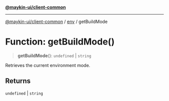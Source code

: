 [**@maykin-ui/client-common**](../../README.md)

***

[@maykin-ui/client-common](../../README.md) / [env](../README.md) / getBuildMode

# Function: getBuildMode()

> **getBuildMode**(): `undefined` \| `string`

Retrieves the current environment mode.

## Returns

`undefined` \| `string`
